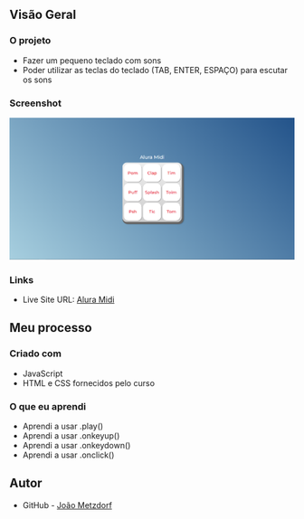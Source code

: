 ## Visão Geral

### O projeto

- Fazer um pequeno teclado com sons
- Poder utilizar as teclas do teclado (TAB, ENTER, ESPAÇO) para escutar os sons

### Screenshot

![](./alura-midi.png)

### Links

- Live Site URL: [Alura Midi](https://alura-midi-two-zeta.vercel.app/)

## Meu processo

### Criado com

- JavaScript
- HTML e CSS fornecidos pelo curso

### O que eu aprendi

- Aprendi a usar .play()
- Aprendi a usar .onkeyup()
- Aprendi a usar .onkeydown()
- Aprendi a usar .onclick()

## Autor

- GitHub - [João Metzdorf](https://github.com/joaometzdorf)
